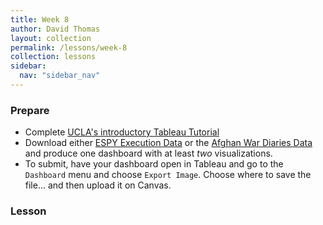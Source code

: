```yaml
---
title: Week 8
author: David Thomas
layout: collection
permalink: /lessons/week-8
collection: lessons
sidebar:
  nav: "sidebar_nav"
---
```


### Prepare

- Complete [UCLA's introductory Tableau Tutorial](http://dh101.humanities.ucla.edu/?page_id=163)
- Download either [ESPY Execution Data](https://usf.box.com/s/9qt31rht0fmpcuyndugagnorwosps8jd) or the [Afghan War Diaries Data](https://usf.box.com/s/w69okqohmaonc31l11n5aicfhr81p26e) and produce one dashboard with at least *two* visualizations.
- To submit, have your dashboard open in Tableau and go to the `Dashboard` menu and choose `Export Image`. Choose where to save the file... and then upload it on Canvas.

### Lesson
